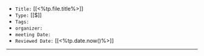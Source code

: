   
-   `Title:` [[<%tp.file.title%>]]
-   `Type:` [[$]]
-   `Tags:`
-   `organizer:`   
-   `meeting Date:` 
-   `Reviewed Date:` [[<%tp.date.now()%>]]

---